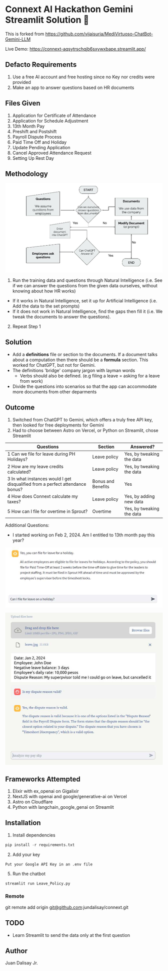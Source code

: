 # Connext AI Hackathon Gemini Streamlit Solution 🤖

This is forked from https://github.com/vijaisuria/MediVirtuoso-ChatBot-Gemini-LLM

Live Demo: https://connext-aqsytrschqjb6sxywxbape.streamlit.app/


## Defacto Requirements

1. Use a free AI account and free hosting since no Key nor credits were provided
2. Make an app to answer questions based on HR documents 


## Files Given

1. Application for Certificate of Attendance 
2. Application for Schedule Adjustment 
3. 13th Month Pay
4. Preshift and Postshift 
5. Payroll Dispute Process 
6. Paid Time Off and Holiday 
7. Update Pending Application 
8. Cancel Approved Attendance Request  
9. Setting Up Rest Day 


## Methodology

![Flow](flow.jpg)

1. Run the training data and questions through Natural Intelligence (i.e. See if we can answer the questions from the given data ourselves, without knowing about how HR works)
- If it works in Natural Intelligence, set it up for Artificial Intelligence (i.e. Add the data to the set prompts)
- If it does not work in Natural Intelligence, find the gaps then fill it (i.e. We tweak the documents to answer the questions). 
2. Repeat Step 1


## Solution

- Add a **definitions** file or section to the documents. If a document talks about a computation then there should be a **formula** section. This worked for ChatGPT, but not for Gemini.
- The definitions 'bridge' company jargon with layman words   
  - Verbs should also be defined. (e.g filing a leave = asking for a leave from work)
- Divide the questions into scenarios so that the app can accommodate more documents from other deparments


## Outcome

1. Switched from ChatGPT to Gemini, which offers a truly free API key, then looked for free deployments for Gemini
2. Had to choose between Astro on Vercel, or Python on Streamlit, chose Streamlit

Questions | Section | Answered?
--- | --- | --- 
1 Can we file for leave during PH Holidays? | Leave policy | Yes, by tweaking the data
2 How are my leave credits calculated? | Leave policy | Yes, by tweaking the data
3 In what instances would I get disqualified from a perfect attendance bonus? | Bonus and Benefits | Yes
4 How does Connext calculate my taxes? | Leave policy | Yes, by adding new data
5 How can I file for overtime in Sprout? | Overtime | Yes, by tweaking the data

Additional Questions: 
- I started working on Feb 2, 2024. Am I entitled to 13th month pay this year?


![Question](connext01.jpg)

![File Upload](connext02.jpg)


## Frameworks Attempted

1. Elixir with ex_openai on Gigalixir 
2. NextJS with openai and google/generative-ai on Vercel
3. Astro on Cloudflare
4. Python with langchain_google_genai on Streamlit


## Installation

1. Install dependencies

```python
pip install -r requirements.txt
```

2. Add your key
 
```
Put your Google API Key in an .env file 
```

5. Run the chatbot

```bash
streamlit run Leave_Policy.py
```

### Remote

git remote add origin git@github.com:jundalisay/connext.git



## TODO

- Learn Streamlit to send the data only at the first question


## Author

Juan Dalisay Jr.
